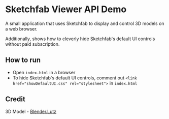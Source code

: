 # Sketchfab Viewer API Demo
A small application that uses Sketchfab to display and control 3D models on a web browser.

Additionally, shows how to cleverly hide Sketchfab's default UI controls without paid subscription.

## How to run
- Open `index.html` in a browser
- To hide Sketchfab's default UI controls, comment out `<link href="showDefaultUI.css" rel="stylesheet">` in `index.html`

## Credit
3D Model - [Blender.Lutz](https://sketchfab.com/3d-models/nissan-skyline-r34-gtr-f6da49a2c3e84e87a97823ec16000fbf)
